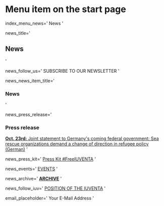 # Menu item on the start page
index_menu_news='
News
'

news_title='
## News
'

news_follow_us='
SUBSCRIBE TO OUR NEWSLETTER
'

news_news_item_title='
### News
'

news_press_release='
### Press release

[**Oct. 23rd:** Joint statement to Germany's coming federal government: Sea rescue organizations demand a change of direction in refugee policy (German)](../f/files/JugendRettetPM_20171023_DE.pdf) 
'

news_press_kit='
[Press Kit #FreeIUVENTA](./press)
'

news_events='
[EVENTS](https://www.facebook.com/pg/JugendRettet/events/)
'

news_archive='
**[ARCHIVE](./archive)**
'

news_follow_iuv='
[POSITION OF THE IUVENTA](./mission#current)
'

email_placeholder='
Your E-Mail Address
'


